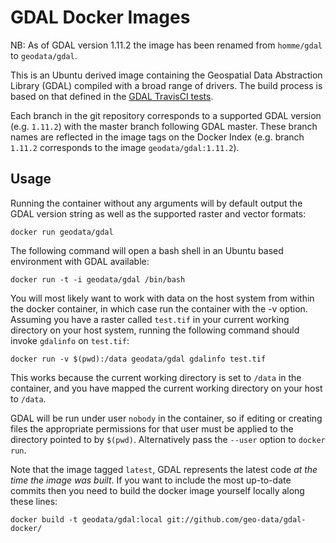 # GDAL Docker Images

NB: As of GDAL version 1.11.2 the image has been renamed from `homme/gdal` to
`geodata/gdal`.

This is an Ubuntu derived image containing the Geospatial Data Abstraction
Library (GDAL) compiled with a broad range of drivers. The build process is
based on that defined in the
[GDAL TravisCI tests](https://github.com/OSGeo/gdal/blob/trunk/.travis.yml).

Each branch in the git repository corresponds to a supported GDAL version
(e.g. `1.11.2`) with the master branch following GDAL master. These branch names
are reflected in the image tags on the Docker Index (e.g. branch `1.11.2`
corresponds to the image `geodata/gdal:1.11.2`).

## Usage

Running the container without any arguments will by default output the GDAL
version string as well as the supported raster and vector formats:

    docker run geodata/gdal

The following command will open a bash shell in an Ubuntu based environment
with GDAL available:

    docker run -t -i geodata/gdal /bin/bash

You will most likely want to work with data on the host system from within the
docker container, in which case run the container with the -v option. Assuming
you have a raster called `test.tif` in your current working directory on your
host system, running the following command should invoke `gdalinfo` on
`test.tif`:

    docker run -v $(pwd):/data geodata/gdal gdalinfo test.tif

This works because the current working directory is set to `/data` in the
container, and you have mapped the current working directory on your host to
`/data`.

GDAL will be run under user `nobody` in the container, so if editing or creating
files the appropriate permissions for that user must be applied to the directory
pointed to by `$(pwd)`.  Alternatively pass the `--user` option to `docker run`.

Note that the image tagged `latest`, GDAL represents the latest code *at the
time the image was built*. If you want to include the most up-to-date commits
then you need to build the docker image yourself locally along these lines:

    docker build -t geodata/gdal:local git://github.com/geo-data/gdal-docker/
